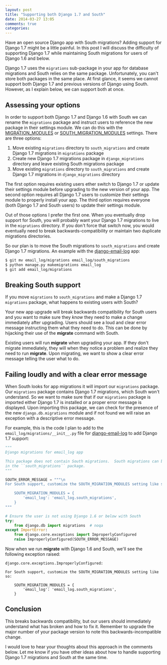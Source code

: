 ```yaml
---
layout: post
title: "Supporting both Django 1.7 and South"
date: 2014-03-27 13:05
comments: true
categories: 
---
```


Have an open source Django app with South migrations?  Adding support for Django 1.7 might be a little painful.  In this post I will discuss the difficulty of supporting Django 1.7 while maintaining South migrations for users of Django 1.6 and below.

Django 1.7 uses the `migrations` sub-package in your app for database migrations and South relies on the same package.  Unfortunately, you can't store both packages in the same place.  At first glance, it seems we cannot support both Django 1.7 and previous versions of Django using South.  However, as I explain below, we can support both at once.

## Assessing your options

In order to support both Django 1.7 and Django 1.6 with South we can rename the `migrations` package and instruct users to reference the new package in their settings module.  We can do this with the [MIGRATION_MODULES][] or [SOUTH_MIGRATION_MODULES][] settings.  There are three options:

1. Move existing `migrations` directory to `south_migrations` and create Django 1.7 migrations in `migrations` package
2. Create new Django 1.7 migrations package in `django_migrations` directory and leave existing South migrations package
3. Move existing `migrations` directory to `south_migrations` and create Django 1.7 migrations in `django_migrations` directory

The first option requires existing users ether switch to Django 1.7 or update their settings module before upgrading to the new version of your app.  The second option requires all Django 1.7 users to customize their settings module to properly install your app.  The third option requires everyone (both Django 1.7 and South users) to update their settings module.

Out of those options I prefer the first one.  When you eventually drop support for South, you will probably want your Django 1.7 migrations to live in the `migrations` directory.  If you don't force that switch now, you would eventually need to break backwards-compatibility or maintain two duplicate migrations directories.

So our plan is to move the South migrations to `south_migrations` and create Django 1.7 migrations.  An example with the [django-email-log][] app:

```bash
$ git mv email_log/migrations email_log/south_migrations
$ python manage.py makemigrations email_log
$ git add email_log/migrations
```

## Breaking South support

If you move `migrations` to `south_migrations` and make a Django 1.7 `migrations` package, what happens to existing users with South?

Your new app upgrade will break backwards compatibility for South users and you want to make sure they *know* they need to make a change immediately after upgrading.  Users should see a loud and clear error message instructing them what they need to do.  This can be done by hijacking their use of the **migrate** command with South.

Existing users will run **migrate** when upgrading your app.  If they don't migrate immediately, they will when they notice a problem and realize they need to run **migrate**.  Upon migrating, we want to show a clear error message telling the user what to do.

## Failing loudly and with a clear error message

When South looks for app migrations it will import our `migrations` package.  Our `migrations` package contains Django 1.7 migrations, which South won't understand.  So we want to make sure that if our `migrations` package is imported either Django 1.7 is installed or a proper error message is displayed.  Upon importing this package, we can check for the presence of the new `django.db.migrations` module and if not found we will raise an exception with a descriptive error message.

For example, this is the code I plan to add to the ``email_log/migrations/__init__.py`` file for [django-email-log][] to add Django 1.7 support:

```python
"""
Django migrations for email_log app

This package does not contain South migrations.  South migrations can be found
in the ``south_migrations`` package.
"""

SOUTH_ERROR_MESSAGE = """\n
For South support, customize the SOUTH_MIGRATION_MODULES setting like so:

    SOUTH_MIGRATION_MODULES = {
        'email_log': 'email_log.south_migrations',
    }
"""

# Ensure the user is not using Django 1.6 or below with South
try:
    from django.db import migrations  # noqa
except ImportError:
    from django.core.exceptions import ImproperlyConfigured
    raise ImproperlyConfigured(SOUTH_ERROR_MESSAGE)
```

Now when we run **migrate** with Django 1.6 and South, we'll see the following exception raised:

```
django.core.exceptions.ImproperlyConfigured:

For South support, customize the SOUTH_MIGRATION_MODULES setting like so:

    SOUTH_MIGRATION_MODULES = {
        'email_log': 'email_log.south_migrations',
    }
```

## Conclusion

This breaks backwards compatibility, but our users should immediately understand what has broken and how to fix it.  Remember to upgrade the major number of your package version to note this backwards-incompatible change.

I would love to hear your thoughts about this approach in the comments below.  Let me know if you have other ideas about how to handle supporting Django 1.7 migrations and South at the same time.

[django-email-log]: https://github.com/treyhunner/django-email-log
[MIGRATION_MODULES]: https://docs.djangoproject.com/en/1.7/ref/settings/#std:setting-MIGRATION_MODULES
[SOUTH_MIGRATION_MODULES]: http://south.readthedocs.org/en/latest/settings.html#south-migration-modules
